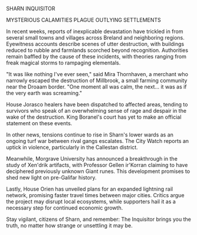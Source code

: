 SHARN INQUISITOR

MYSTERIOUS CALAMITIES PLAGUE OUTLYING SETTLEMENTS

In recent weeks, reports of inexplicable devastation have trickled in from several small towns and villages across Breland and neighboring regions. Eyewitness accounts describe scenes of utter destruction, with buildings reduced to rubble and farmlands scorched beyond recognition. Authorities remain baffled by the cause of these incidents, with theories ranging from freak magical storms to rampaging elementals.

"It was like nothing I've ever seen," said Mira Thornhaven, a merchant who narrowly escaped the destruction of Millbrook, a small farming community near the Droaam border. "One moment all was calm, the next... it was as if the very earth was screaming."

House Jorasco healers have been dispatched to affected areas, tending to survivors who speak of an overwhelming sense of rage and despair in the wake of the destruction. King Boranel's court has yet to make an official statement on these events.

In other news, tensions continue to rise in Sharn's lower wards as an ongoing turf war between rival gangs escalates. The City Watch reports an uptick in violence, particularly in the Callestan district.

Meanwhile, Morgrave University has announced a breakthrough in the study of Xen'drik artifacts, with Professor Gellen ir'Korran claiming to have deciphered previously unknown Giant runes. This development promises to shed new light on pre-Galifar history.

Lastly, House Orien has unveiled plans for an expanded lightning rail network, promising faster travel times between major cities. Critics argue the project may disrupt local ecosystems, while supporters hail it as a necessary step for continued economic growth.

Stay vigilant, citizens of Sharn, and remember: The Inquisitor brings you the truth, no matter how strange or unsettling it may be.